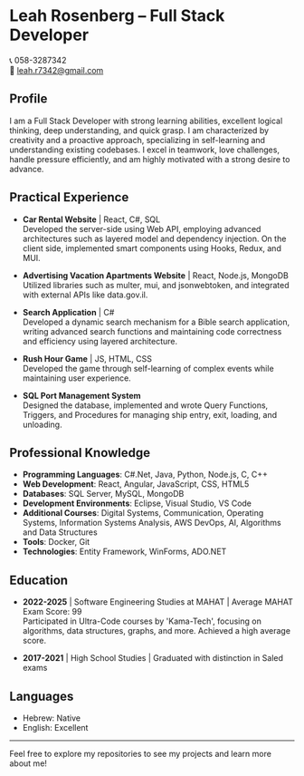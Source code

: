 # Leah Rosenberg – Full Stack Developer

📞 058-3287342  
📧 [leah.r7342@gmail.com](mailto:leah.r7342@gmail.com)

## Profile

I am a Full Stack Developer with strong learning abilities, excellent logical thinking, deep understanding, and quick grasp. I am characterized by creativity and a proactive approach, specializing in self-learning and understanding existing codebases. I excel in teamwork, love challenges, handle pressure efficiently, and am highly motivated with a strong desire to advance.

## Practical Experience

- **Car Rental Website** | React, C#, SQL  
  Developed the server-side using Web API, employing advanced architectures such as layered model and dependency injection. On the client side, implemented smart components using Hooks, Redux, and MUI.

- **Advertising Vacation Apartments Website** | React, Node.js, MongoDB  
  Utilized libraries such as multer, mui, and jsonwebtoken, and integrated with external APIs like data.gov.il.

- **Search Application** | C#  
  Developed a dynamic search mechanism for a Bible search application, writing advanced search functions and maintaining code correctness and efficiency using layered architecture.

- **Rush Hour Game** | JS, HTML, CSS  
  Developed the game through self-learning of complex events while maintaining user experience.

- **SQL Port Management System**  
  Designed the database, implemented and wrote Query Functions, Triggers, and Procedures for managing ship entry, exit, loading, and unloading.

## Professional Knowledge

- **Programming Languages**: C#.Net, Java, Python, Node.js, C, C++
- **Web Development**: React, Angular, JavaScript, CSS, HTML5
- **Databases**: SQL Server, MySQL, MongoDB
- **Development Environments**: Eclipse, Visual Studio, VS Code
- **Additional Courses**: Digital Systems, Communication, Operating Systems, Information Systems Analysis, AWS DevOps, AI, Algorithms and Data Structures
- **Tools**: Docker, Git
- **Technologies**: Entity Framework, WinForms, ADO.NET

## Education

- **2022-2025** | Software Engineering Studies at MAHAT | Average MAHAT Exam Score: 99  
  Participated in Ultra-Code courses by 'Kama-Tech', focusing on algorithms, data structures, graphs, and more. Achieved a high average score.

- **2017-2021** | High School Studies | Graduated with distinction in Saled exams

## Languages

- Hebrew: Native
- English: Excellent

---

Feel free to explore my repositories to see my projects and learn more about me!
